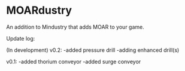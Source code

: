 # MOARdustry
An addition to Mindustry that adds MOAR to your game.

Update log:

(In development) v0.2: -added pressure drill -adding enhanced drill(s)

v0.1: -added thorium conveyor -added surge conveyor
